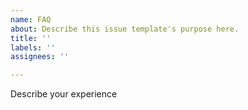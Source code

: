 ```yaml
---
name: FAQ
about: Describe this issue template's purpose here.
title: ''
labels: ''
assignees: ''

---
```


Describe your experience
